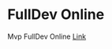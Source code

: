 # FullDev Online

Mvp FullDev Online [Link](https://docs.google.com/document/d/1mCpXGT_H75a8zOoasUYudtio0M6122nEhNVCSEPThL8/edit?usp=sharing)
